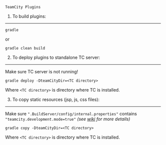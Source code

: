 
~~~~~~~~~~~~~~~~~
TeamCity Plugins
~~~~~~~~~~~~~~~~~


1) To build plugins:
---------------------------------------------------------

    gradle

or

    gradle clean build



2) To deploy plugins to standalone TC server:
---------------------------------------------------------

Make sure TC server is not running!

    gradle deploy -DteamCityDir=<TC directory>


Where `<TC directory>` is directory where TC is installed.



3) To copy static resources (jsp, js, css files):
---------------------------------------------------------

Make sure `".BuildServer/config/internal.properties"` contains `"teamcity.development.mode=true"` _(see [wiki](http://confluence.jetbrains.net/display/TCD65/Development+Environment) for more details)_

    gradle copy -DteamCityDir=<TC directory>


Where `<TC directory>` is directory where TC is installed.
